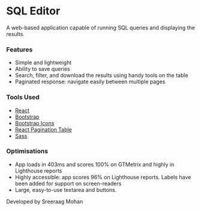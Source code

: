 # SQL Editor

A web-based application capable of running SQL queries and displaying the results. 

### Features

- Simple and lightweight
- Ability to save queries
- Search, filter, and download the results using handy tools on the table
- Paginated response: navigate easily between multiple pages

### Tools Used

- [React](https://reactjs.org/)
- [Bootstrap](https://getbootstrap.com/)
- [Bootstrap Icons](https://icons.getbootstrap.com/)
- [React Pagination Table](https://github.com/addhome2001/react-pagination-table)
- [Sass](https://sass-lang.com/)

### Optimisations 

- App loads in 403ms and scores 100% on GTMetrix and highly in Lighthouse reports
- Highly accessible: app scores 96% on Lighthouse reports. Labels have been added for support on screen-readers
- Large, easy-to-use textarea and buttons. 

Developed by Sreeraag Mohan

